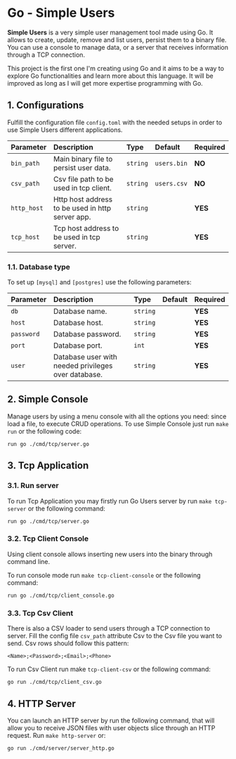 # Go - Simple Users
**Simple Users** is a very simple user management tool made using Go.
It allows to create, update, remove and list users, persist them to a binary file.
You can use a console to manage data, or a server that receives information through a TCP connection.

This project is the first one I'm creating using Go and it aims to be a way to explore Go functionalities and learn more about this language.
It will be improved as long as I will get more expertise programming with Go.

## 1. Configurations

Fulfill the configuration file ``config.toml`` with the needed setups in order to use Simple Users different applications.

| Parameter | Description | Type | Default | Required |
|:---|:---|:---|:---|:---|
| ``bin_path`` | Main binary file to persist user data. | `string` | `users.bin` | **NO** |
| ``csv_path`` | Csv file path to be used in tcp client. | `string` | `users.csv` | **NO** |
| ``http_host`` | Http host address to be used in http server app. | `string` | ` ` | **YES** |
| ``tcp_host`` | Tcp host address to be used in tcp server. | `string` | ` ` | **YES** |

### 1.1. Database type

To set up ``[mysql]`` and ``[postgres]`` use the following parameters:

| Parameter | Description | Type | Default | Required |
|:---|:---|:---|:---|:---|
| ``db`` | Database name. | `string` | ` ` | **YES** |
| ``host`` | Database host. | `string` | ` ` | **YES** |
| ``password`` | Database password. | `string` | ` ` | **YES** |
| ``port`` | Database port. | `int` | ` ` | **YES** |
| ``user`` | Database user with needed privileges over database. | `string` | ` ` | **YES** |

## 2. Simple Console

Manage users by using a menu console with all the options you need: since load a file, to execute CRUD operations.
To use Simple Console just run ``make run`` or the following code:

```
run go ./cmd/tcp/server.go
```

## 3. Tcp Application

### 3.1. Run server

To run Tcp Application you may firstly run Go Users server by run ``make tcp-server`` or the following command:

```
run go ./cmd/tcp/server.go
```

### 3.2. Tcp Client Console

Using client console allows inserting new users into the binary through command line.

To run console mode run ``make tcp-client-console`` or the following command:

```
run go ./cmd/tcp/client_console.go
```

### 3.3. Tcp Csv Client

There is also a CSV loader to send users through a TCP connection to server.
Fill the config file ``csv_path`` attribute Csv to the Csv file you want to send.
Csv rows should follow this pattern:

``<Name>;<Password>;<Email>;<Phone>``

To run Csv Client run make ``tcp-client-csv`` or the following command:

```
go run ./cmd/tcp/client_csv.go
```

## 4. HTTP Server

You can launch an HTTP server by run the following command, that will allow you to receive JSON files with user objects slice through an HTTP request.
Run ``make http-server`` or:

```
go run ./cmd/server/server_http.go
```
